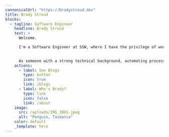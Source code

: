 ```yaml
---
cannonicalUrl: "https://bradystroud.dev"
title: Brady Stroud
blocks:
  - tagline: Software Engineer
    headline: Brady Stroud
    text: >
      Welcome.

      I'm a Software Engineer at SSW, where I have the privilege of working alongside talented developers, helping them grow and refine their skills to become exceptional consultants. With a passion for finding optimal solutions, I thrive on implementing processes that can scale seamlessly with the company's growth.  
      

      As someone with a strong technical background, automating processes and tasks comes naturally to me. I find great satisfaction in streamlining workflows, allowing our team to focus on what they do best – delivering high-quality software solutions to our clients.
    actions:
      - label: See Blogs
        type: button
        icon: true
        link: /blogs
      - label: Who's Brady?
        type: link
        icon: false
        link: /about
    image:
      src: /uploads/IMG_3865.jpeg
      alt: "Penguin, Tasmania"
    color: default
    _template: hero
---
```

